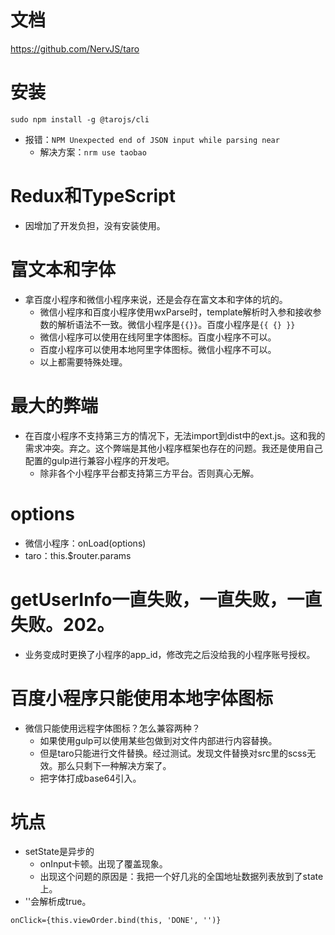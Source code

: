 # 文档
https://github.com/NervJS/taro

# 安装
```
sudo npm install -g @tarojs/cli
```
* 报错：```NPM Unexpected end of JSON input while parsing near```
    - 解决方案：```nrm use taobao```

# Redux和TypeScript
* 因增加了开发负担，没有安装使用。

# 富文本和字体
* 拿百度小程序和微信小程序来说，还是会存在富文本和字体的坑的。
    - 微信小程序和百度小程序使用wxParse时，template解析时入参和接收参数的解析语法不一致。微信小程序是```{{}}```。百度小程序是```{{ {} }}```
    - 微信小程序可以使用在线阿里字体图标。百度小程序不可以。
    - 百度小程序可以使用本地阿里字体图标。微信小程序不可以。
    - 以上都需要特殊处理。

# 最大的弊端
* 在百度小程序不支持第三方的情况下，无法import到dist中的ext.js。这和我的需求冲突。弃之。这个弊端是其他小程序框架也存在的问题。我还是使用自己配置的gulp进行兼容小程序的开发吧。
  - 除非各个小程序平台都支持第三方平台。否则真心无解。

# options
* 微信小程序：onLoad(options)
* taro：this.$router.params

# getUserInfo一直失败，一直失败，一直失败。202。
* 业务变成时更换了小程序的app_id，修改完之后没给我的小程序账号授权。

# 百度小程序只能使用本地字体图标
* 微信只能使用远程字体图标？怎么兼容两种？
    - 如果使用gulp可以使用某些包做到对文件内部进行内容替换。
    - 但是taro只能进行文件替换。经过测试。发现文件替换对src里的scss无效。那么只剩下一种解决方案了。
    - 把字体打成base64引入。

# 坑点
* setState是异步的
    - onInput卡顿。出现了覆盖现象。
    - 出现这个问题的原因是：我把一个好几兆的全国地址数据列表放到了state上。
* ''会解析成true。
```
onClick={this.viewOrder.bind(this, 'DONE', '')}
```
